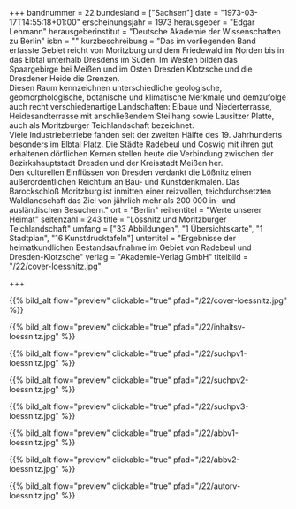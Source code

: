 +++
bandnummer = 22
bundesland = ["Sachsen"]
date = "1973-03-17T14:55:18+01:00"
erscheinungsjahr = 1973
herausgeber = "Edgar Lehmann"
herausgeberinstitut = "Deutsche Akademie der Wissenschaften zu Berlin"
isbn = ""
kurzbeschreibung = "Das im vorliegenden Band erfasste Gebiet reicht von Moritzburg und dem Friedewald im Norden bis in das Elbtal unterhalb Dresdens im Süden. Im Westen bilden das Spaargebirge bei Meißen und im Osten Dresden Klotzsche und die Dresdener Heide die Grenzen. <br> Diesen Raum kennzeichnen unterschiedliche geologische, geomorphologische, botanische und klimatische Merkmale und demzufolge auch recht verschiedenartige Landschaften: Elbaue und Niederterrasse, Heidesandterrasse mit anschließendem Steilhang sowie Lausitzer Platte, auch als Moritzburger Teichlandschaft bezeichnet. <br> Viele Industriebetriebe fanden seit der zweiten Hälfte des 19. Jahrhunderts besonders im Elbtal Platz. Die Städte Radebeul und Coswig mit ihren gut erhaltenen dörflichen Kernen stellen heute die Verbindung zwischen der Bezirkshauptstadt Dresden und der Kreisstadt Meißen her. <br> Den kulturellen Einflüssen von Dresden verdankt die Lößnitz einen außerordentlichen Reichtum an Bau- und Kunstdenkmalen. Das Barockschloß Moritzburg ist inmitten einer reizvollen, teichdurchsetzten Waldlandschaft das Ziel von jährlich mehr als 200 000 in- und ausländischen Besuchern."
ort = "Berlin"
reihentitel = "Werte unserer Heimat"
seitenzahl = 243
title = "Lössnitz und Moritzburger Teichlandschaft"
umfang = ["33 Abbildungen", "1 Übersichtskarte", "1 Stadtplan", "16 Kunstdrucktafeln"]
untertitel = "Ergebnisse der heimatkundlichen Bestandsaufnahme im Gebiet von Radebeul und Dresden-Klotzsche"
verlag = "Akademie-Verlag GmbH"
titelbild = "/22/cover-loessnitz.jpg"

+++

{{% bild_alt flow="preview" clickable="true" pfad="/22/cover-loessnitz.jpg"   %}}

{{% bild_alt flow="preview" clickable="true" pfad="/22/inhaltsv-loessnitz.jpg"   %}}

{{% bild_alt flow="preview" clickable="true" pfad="/22/suchpv1-loessnitz.jpg"   %}}

{{% bild_alt flow="preview" clickable="true" pfad="/22/suchpv2-loessnitz.jpg"   %}}

{{% bild_alt flow="preview" clickable="true" pfad="/22/suchpv3-loessnitz.jpg"   %}}

{{% bild_alt flow="preview" clickable="true" pfad="/22/abbv1-loessnitz.jpg"   %}}

{{% bild_alt flow="preview" clickable="true" pfad="/22/abbv2-loessnitz.jpg"   %}}

{{% bild_alt flow="preview" clickable="true" pfad="/22/autorv-loessnitz.jpg"   %}}

